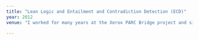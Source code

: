 ```yaml
---
title: "Lean Logic and Entailment and Contradiction Detection (ECD)"
year: 2012
venue: "I worked for many years at the Xerox PARC Bridge project and since I am convinced that we did not get to make it as good as it could be, I am engaged in the process of producing a new version, with different tools. Some of this work has to do with lexical resources and connects to the work below. Some has to do with work with Gerard de Melo on the implicative lexicon. Some of it is more theorem proving and connects to work with Vivek Nigam. Some of it is really logic and it may connect to  Linear Logic"

---
```

